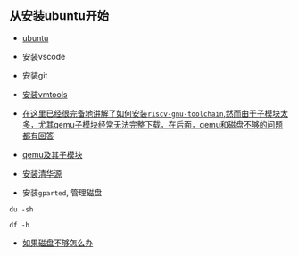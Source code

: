 ## 从安装ubuntu开始

* [ubuntu](https://releases.ubuntu.com/focal/)
* 安装vscode
* 安装git
* [安装vmtools](饿)
* [在这里已经很完备地讲解了如何安装`riscv-gnu-toolchain`,然而由于子模块太多，尤其qemu子模块经常无法完整下载，在后面，qemu和磁盘不够的问题都有回答](https://pdos.csail.mit.edu/6.S081/2020/tools.html)
* [qemu及其子模块](https://mirrors.tuna.tsinghua.edu.cn/help/qemu.git/)

* [安装清华源](https://developer.aliyun.com/article/639051)

*  安装`gparted`, 管理磁盘

```shell
du -sh
```

```shell
df -h
```

* [如果磁盘不够怎么办](https://juejin.cn/post/6998762369346174990)
